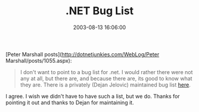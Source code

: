 ﻿---
layout: post
title: ".NET Bug List"
comments: false
date: 2003-08-13 16:06:00
categories:
 - Technology
subtext-id: 9c858cc6-94ec-4a29-9335-9b40f8b8e21b
alias: /blog/NET-Bug-List.aspx
---


[Peter Marshall posts](http://dotnetjunkies.com/WebLog/Peter Marshall/posts/1055.aspx):

> I don't want to point to a bug list for .net. I would rather there were not any at all, but there are, and because there are, its good to know what they are. There is a privately (Dejan Jelovic) maintained bug list [here](http://www.jelovic.com/dotnetbugs/).

I agree. I wish we didn't have to have such a list, but we do. Thanks for pointing it out and thanks to Dejan for maintaining it.
